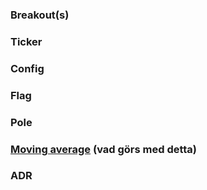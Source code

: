 ### Breakout(s)

### Ticker

### Config

### Flag

### Pole

### [Moving average](https://www.investopedia.com/terms/m/movingaverage.asp#toc-what-is-a-moving-average-ma) (vad görs med detta)

### ADR 





